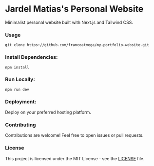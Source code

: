 # Jardel Matias's Personal Website

Minimalist personal website built with Next.js and Tailwind CSS.

### Usage

`git clone https://github.com/francoatmega/my-portfolio-website.git`

### Install Dependencies:

`npm install`

### Run Locally:

`npm run dev`

### Deployment:

Deploy on your preferred hosting platform.

### Contributing

Contributions are welcome! Feel free to open issues or pull requests.

### License

This project is licensed under the MIT License - see the [LICENSE](https://github.com/francoatmega/my-portfolio-website/blob/main/LICENSE) file.
